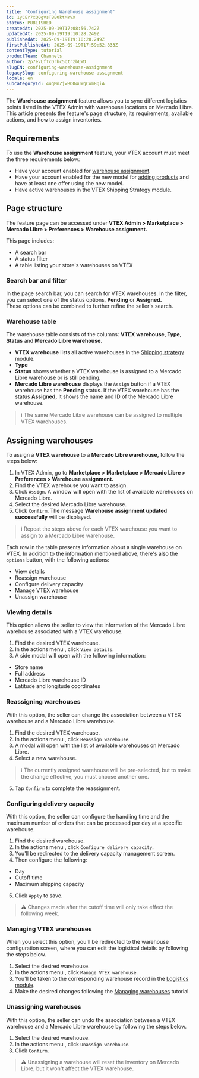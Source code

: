 ```yaml
---
title: 'Configuring Warehouse assignment'
id: 1yCEr7xQ0gVsTBB0ktMYVX
status: PUBLISHED
createdAt: 2025-09-19T17:08:56.742Z
updatedAt: 2025-09-19T19:10:28.249Z
publishedAt: 2025-09-19T19:10:28.249Z
firstPublishedAt: 2025-09-19T17:59:52.833Z
contentType: tutorial
productTeam: Channels
author: 2p7evLfTcDrhc5qtrzbLWD
slugEN: configuring-warehouse-assignment
legacySlug: configuring-warehouse-assignment
locale: en
subcategoryId: 4uqMnZjwBO04uWgCom8QiA
---
```


The **Warehouse assignment** feature allows you to sync different logistics points listed in the VTEX Admin with warehouse locations on Mercado Libre. This article presents the feature's page structure, its requirements, available actions, and how to assign inventories.  

## Requirements

To use the **Warehouse assignment** feature, your VTEX account must meet the three requirements below:  

- Have your account enabled for [warehouse assignment](/en/tutorial/alocacao-de-estoque-no-mercado-livre--6BfmmAFctWbi7hxJlxCU1S).  
- Have your account enabled for the new model for [adding products](/en/announcements/novo-modelo-de-anuncios-no-mercado-livre--3g7c72gcJk6WvKXNGfPTkb) and have at least one offer using the new model.  
- Have active warehouses in the VTEX Shipping Strategy module.  

## Page structure

The feature page can be accessed under **VTEX Admin > Marketplace > Mercado Libre > Preferences > Warehouse assignment.**

This page includes:  

- A search bar  
- A status filter  
- A table listing your store's warehouses on VTEX  

### Search bar and filter

In the page search bar, you can search for VTEX warehouses. In the filter, you can select one of the status options, **Pending** or **Assigned.**  
These options can be combined to further refine the seller's search.

### Warehouse table

The warehouse table consists of the columns: **VTEX warehouse, Type, Status** and **Mercado Libre warehouse.**  

- **VTEX warehouse** lists all active warehouses in the [Shipping strategy](/en/tutorial/gerenciar-estoque--tutorials_137) module.  
- **Type**  
- **Status** shows whether a VTEX warehouse is assigned to a Mercado Libre warehouse or is still pending.  
- **Mercado Libre warehouse** displays the `Assign` button if a VTEX warehouse has the **Pending** status. If the VTEX warehouse has the status **Assigned,** it shows the name and ID of the Mercado Libre warehouse.  

> ℹ️ The same Mercado Libre warehouse can be assigned to multiple VTEX warehouses.  

## Assigning warehouses  

To assign a **VTEX warehouse** to a **Mercado Libre warehouse,** follow the steps below:

1. In VTEX Admin, go to **Marketplace > Marketplace > Mercado Libre > Preferences > Warehouse assignment.**  
2. Find the VTEX warehouse you want to assign.  
3. Click `Assign`. A window will open with the list of available warehouses on Mercado Libre.  
4. Select the desired Mercado Libre warehouse.  
5. Click `Confirm`. The message **Warehouse assignment updated successfully** will be displayed.  

> ℹ️ Repeat the steps above for each VTEX warehouse you want to assign to a Mercado Libre warehouse.  

Each row in the table presents information about a single warehouse on VTEX. In addition to the information mentioned above, there's also the <i class="ph ph-dots-three-vertical"></i> `options` button, with the following actions:  

- View details  
- Reassign warehouse  
- Configure delivery capacity  
- Manage VTEX warehouse  
- Unassign warehouse  

### Viewing details

This option allows the seller to view the information of the Mercado Libre warehouse associated with a VTEX warehouse.  

1. Find the desired VTEX warehouse.  
2. In the actions menu <i class="ph ph-dots-three-vertical"></i>, click `View details`.  
3. A side modal will open with the following information:  

  - Store name  
  - Full address  
  - Mercado Libre warehouse ID  
  - Latitude and longitude coordinates  

### Reassigning warehouses

With this option, the seller can change the association between a VTEX warehouse and a Mercado Libre warehouse.  

1. Find the desired VTEX warehouse.  
2. In the actions menu <i class="ph ph-dots-three-vertical"></i>, click `Reassign warehouse`.  
3. A modal will open with the list of available warehouses on Mercado Libre.  
4. Select a new warehouse.  

> ℹ️ The currently assigned warehouse will be pre-selected, but to make the change effective, you must choose another one.  

5. Tap `Confirm` to complete the reassignment.  

### Configuring delivery capacity

With this option, the seller can configure the handling time and the maximum number of orders that can be processed per day at a specific warehouse.  

1. Find the desired warehouse.  
2. In the actions menu <i class="ph ph-dots-three-vertical"></i>, click `Configure delivery capacity`.  
3. You'll be redirected to the delivery capacity management screen.  
4. Then configure the following:  
  - Day  
  - Cutoff time  
  - Maximum shipping capacity  
5. Click `Apply` to save.  

> ⚠️ Changes made after the cutoff time will only take effect the following week.  

### Managing VTEX warehouses

When you select this option, you'll be redirected to the warehouse configuration screen, where you can edit the logistical details by following the steps below.  

1. Select the desired warehouse.  
2. In the actions menu <i class="ph ph-dots-three-vertical"></i>, click  `Manage VTEX warehouse`.  
3. You'll be taken to the corresponding warehouse record in the [Logistics module](/en/tutorial/logistica--53udnvI5eBy8DKo8FOjMoP).  
4. Make the desired changes following the [Managing warehouses](/en/tutorial/gerenciar-estoque--tutorials_137) tutorial.  

### Unassigning warehouses

With this option, the seller can undo the association between a VTEX warehouse and a Mercado Libre warehouse by following the steps below.  
1. Select the desired warehouse.  
2. In the actions menu <i class="ph ph-dots-three-vertical"></i>, click `Unassign warehouse`.  
3. Click `Confirm`.  

> ⚠️ Unassigning a warehouse will reset the inventory on Mercado Libre, but it won't affect the VTEX warehouse.  
